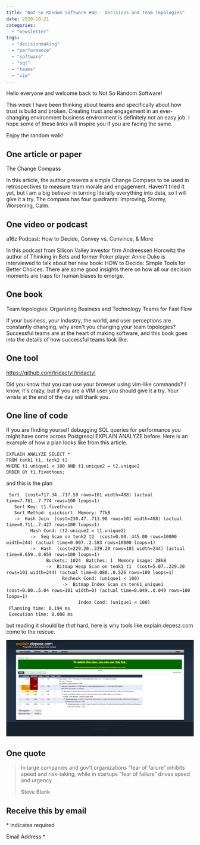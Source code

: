 ```yaml
---
title: "Not So Random Software #40 - Decisions and Team Topologies"
date: 2020-10-21
categories: 
  - "newsletter"
tags: 
  - "decisionmaking"
  - "performance"
  - "software"
  - "sql"
  - "teams"
  - "vim"
---
```


Hello everyone and welcome back to Not So Random Software!

This week I have been thinking about teams and specifically about how trust is build and broken. Creating trust and engagement in an ever-changing environment business environment is definitely not an easy job. I hope some of these links will inspire you if you are facing the same.

Enjoy the random walk!

## One article or paper

The Change Compass

In this article, the author presents a simple Change Compass to be used in retrospectives to measure team morale and engagement. Haven't tried it yet, but I am a big believer in turning literally everything into data, so I will give it a try. The compass has four quadrants: Improving, Stormy, Worsening, Calm.

## One video or podcast

a16z Podcast: How to Decide, Convey vs. Convince, & More

In this podcast from Silicon Valley investor firm Andreessen Horowitz the author of Thinking in Bets and former Poker player Annie Duke is interviewed to talk about her new book: HOW to Decide: Simple Tools for Better Choices. There are some good insights there on how all our decision moments are traps for human biases to emerge.

## One book

Team topologies: Organizing Business and Technology Teams for Fast Flow

If your business, your industry, the world, and user perceptions are constantly changing, why aren't you changing your team topologies? Successful teams are at the heart of making software, and this book goes into the details of how successful teams look like.

## One tool

https://github.com/tridactyl/tridactyl

Did you know that you can use your browser using vim-like commands? I know, it's crazy, but if you are a VIM user you should give it a try. Your wrists at the end of the day will thank you.

## One line of code

If you are finding yourself debugging SQL queries for performance you might have come across Postgresql EXPLAIN ANALYZE before. Here is an example of how a plan looks like from this article.

```
EXPLAIN ANALYZE SELECT *
FROM tenk1 t1, tenk2 t2
WHERE t1.unique1 < 100 AND t1.unique2 = t2.unique2
ORDER BY t1.fivethous;
```

and this is the plan

```
 Sort  (cost=717.34..717.59 rows=101 width=488) (actual time=7.761..7.774 rows=100 loops=1)
   Sort Key: t1.fivethous
   Sort Method: quicksort  Memory: 77kB
   ->  Hash Join  (cost=230.47..713.98 rows=101 width=488) (actual time=0.711..7.427 rows=100 loops=1)
         Hash Cond: (t2.unique2 = t1.unique2)
         ->  Seq Scan on tenk2 t2  (cost=0.00..445.00 rows=10000 width=244) (actual time=0.007..2.583 rows=10000 loops=1)
         ->  Hash  (cost=229.20..229.20 rows=101 width=244) (actual time=0.659..0.659 rows=100 loops=1)
               Buckets: 1024  Batches: 1  Memory Usage: 28kB
               ->  Bitmap Heap Scan on tenk1 t1  (cost=5.07..229.20 rows=101 width=244) (actual time=0.080..0.526 rows=100 loops=1)
                     Recheck Cond: (unique1 < 100)
                     ->  Bitmap Index Scan on tenk1_unique1  (cost=0.00..5.04 rows=101 width=0) (actual time=0.049..0.049 rows=100 loops=1)
                           Index Cond: (unique1 < 100)
 Planning time: 0.194 ms
 Execution time: 8.008 ms
```

but reading it should be _that_ hard, here is why tools like explain.depesz.com come to the rescue.

![](images/image-1024x524.png)

## One quote

> In large companies and gov't organizations “fear of failure” inhibits speed and risk-taking, while in startups “fear of failure” drives speed and urgency
> 
> Steve Blank

## Receive this by email

\* indicates required

Email Address \*  
  

<script type="text/javascript" src="//s3.amazonaws.com/downloads.mailchimp.com/js/mc-validate.js"></script>

<script type="text/javascript">(function($) {window.fnames = new Array(); window.ftypes = new Array();fnames[0]='EMAIL';ftypes[0]='email';fnames[1]='FNAME';ftypes[1]='text';fnames[2]='LNAME';ftypes[2]='text';fnames[3]='ADDRESS';ftypes[3]='address';fnames[4]='PHONE';ftypes[4]='phone';fnames[5]='BIRTHDAY';ftypes[5]='birthday';}(jQuery));var $mcj = jQuery.noConflict(true);</script>
